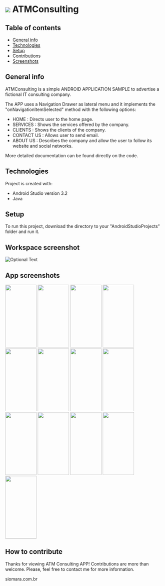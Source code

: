 # <img src="../master/app/src/main/res/drawable/profile.jpg"/>  ATMConsulting

## Table of contents
* [General info](#general-info)
* [Technologies](#technologies)
* [Setup](#setup)
* [Contributions](#contributions)
* [Screenshots](#screenshots)

## General info
ATMConsulting is a simple ANDROID APPLICATION SAMPLE to advertise a fictional IT consulting company.

The APP uses a Navigation Drawer as lateral menu and it implements the "onNavigationItemSelected" method with the following options:

* HOME          : Directs user to the home page.
* SERVICES      : Shows the services offered by the company.
* CLIENTS       : Shows the clients of the company.
* CONTACT US    : Allows user to send email.
* ABOUT US      : Describes the company and allow the user to follow its website and social networks.

More detailed documentation can be found directly on the code.

## Technologies
Project is created with:
* Android Studio version 3.2
* Java

## Setup
To run this project, download the directory to your "AndroidStudioProjects" folder and run it.

## Workspace screenshot
![Optional Text](../master/app/src/main/res/readme-screenshots/atmconsulting_workspace.png)

## App screenshots
<img src="../master/app/src/main/res/readme-screenshots/atm1_home.png" width="100" height="200"> <img src="../master/app/src/main/res/readme-screenshots/atm2_navigation.png" width="100" height="200"> <img src="../master/app/src/main/res/readme-screenshots/atm3_services.png" width="100" height="200"> <img src="../master/app/src/main/res/readme-screenshots/atm4_clients.png" width="100" height="200">
<img src="../master/app/src/main/res/readme-screenshots/atm5_1_contactus.png" width="100" height="200">
<img src="../master/app/src/main/res/readme-screenshots/atm5_2_presetemail.png" width="100" height="200">
<img src="../master/app/src/main/res/readme-screenshots/atm5_3_presetemail.png" width="100" height="200">
<img src="../master/app/src/main/res/readme-screenshots/atm6_1_aboutus.png" width="100" height="200">
<img src="../master/app/src/main/res/readme-screenshots/atm6_2_blankemail.png" width="100" height="200">
<img src="../master/app/src/main/res/readme-screenshots/atm6_3_website.png" width="100" height="200">
<img src="../master/app/src/main/res/readme-screenshots/atm6_4_facebook.png" width="100" height="200">
<img src="../master/app/src/main/res/readme-screenshots/atm6_5_instagram.png" width="100" height="200">
<img src="../master/app/src/main/res/readme-screenshots/atm6_6_github.png" width="100" height="200">

## How to contribute
Thanks for viewing ATM Consulting APP! Contributions are more than welcome.
Please, feel free to contact me for more information.

siomara.com.br